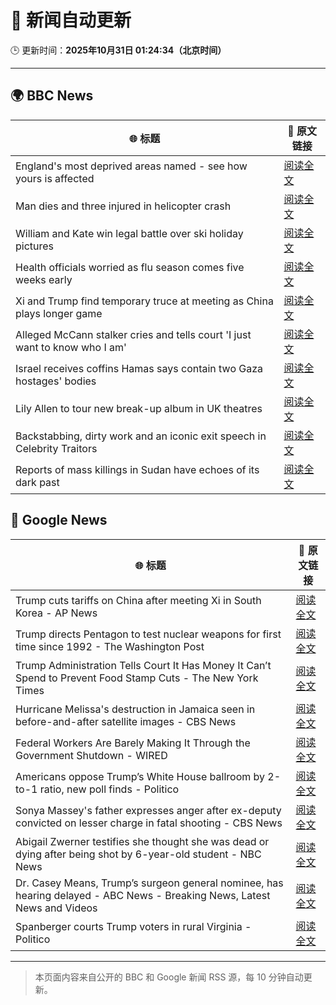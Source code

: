 # 🧠 新闻自动更新

🕒 更新时间：**2025年10月31日 01:24:34（北京时间）**

---

## 🌍 BBC News

| 🌐 标题 | 🔗 原文链接 |
|--------|-------------|
| England's most deprived areas named - see how yours is affected | [阅读全文](https://www.bbc.com/news/articles/cly137089yyo?at_medium=RSS&at_campaign=rss) |
| Man dies and three injured in helicopter crash | [阅读全文](https://www.bbc.com/news/articles/cx203g3j416o?at_medium=RSS&at_campaign=rss) |
| William and Kate win legal battle over ski holiday pictures | [阅读全文](https://www.bbc.com/news/articles/crmxevlye9po?at_medium=RSS&at_campaign=rss) |
| Health officials worried as flu season comes five weeks early | [阅读全文](https://www.bbc.com/news/articles/c20pe6llg2zo?at_medium=RSS&at_campaign=rss) |
| Xi and Trump find temporary truce at meeting as China plays longer game | [阅读全文](https://www.bbc.com/news/articles/c8eyx718pz2o?at_medium=RSS&at_campaign=rss) |
| Alleged McCann stalker cries and tells court 'I just want to know who I am' | [阅读全文](https://www.bbc.com/news/articles/c4gkvrww3yyo?at_medium=RSS&at_campaign=rss) |
| Israel receives coffins Hamas says contain two Gaza hostages' bodies | [阅读全文](https://www.bbc.com/news/articles/c4gj90j2g8jo?at_medium=RSS&at_campaign=rss) |
| Lily Allen to tour new break-up album in UK theatres | [阅读全文](https://www.bbc.com/news/articles/cly91q251ljo?at_medium=RSS&at_campaign=rss) |
| Backstabbing, dirty work and an iconic exit speech in Celebrity Traitors | [阅读全文](https://www.bbc.com/news/articles/c98n7k67y95o?at_medium=RSS&at_campaign=rss) |
| Reports of mass killings in Sudan have echoes of its dark past | [阅读全文](https://www.bbc.com/news/articles/c20pezegv1zo?at_medium=RSS&at_campaign=rss) |

## 📰 Google News

| 🌐 标题 | 🔗 原文链接 |
|--------|-------------|
| Trump cuts tariffs on China after meeting Xi in South Korea - AP News | [阅读全文](https://news.google.com/rss/articles/CBMijAFBVV95cUxQbFhKTE9obGI4bzBOa2VkejRidUg4UlpIa2ZnX3Q3V3RMN0F3ajdhdEJ0aDhtT1F1b25zWkRfdEMxRW90cHh5X0lGS01HRWo2Z3NZTVczNURLUy1sblFoVGJnV19QLUlXTEpWeTJFd0FrLWhEWXREODNuN1oybW12NHdjYjNnNV9WSzVaTg?oc=5) |
| Trump directs Pentagon to test nuclear weapons for first time since 1992 - The Washington Post | [阅读全文](https://news.google.com/rss/articles/CBMiggFBVV95cUxQNlZyTTVfLU9sSTJFbHVUZkpESFFFRkt6ek1Lck1LY1MxUVZPRjFQYktGYWxUTHRQUWdITXVfMVJqRGhLSDN2bEJVUjR5YUtLSkhsdjBDaHFZcG05dmFHVGZTRkMxRDRnaXZyaVdCMDd2MWxqcVBrWDRVSlJzZWFPM0F3?oc=5) |
| Trump Administration Tells Court It Has Money It Can’t Spend to Prevent Food Stamp Cuts - The New York Times | [阅读全文](https://news.google.com/rss/articles/CBMifEFVX3lxTE9VeUU1RXpISWFsNU9jcUxLd1p2dTd6YzdhN0E3M1lVVEpsYnZKYXNldDd5MWdWWVRqbDlQSFhqV3Q1d1ZRRVB3bVZ2VUMxRFhacmlIWWlZdEt0V2Z2LXRJekZ1bWdkbURzVlJ5cXQ4cm1ZeHZCcDNMZWlsbVY?oc=5) |
| Hurricane Melissa's destruction in Jamaica seen in before-and-after satellite images - CBS News | [阅读全文](https://news.google.com/rss/articles/CBMijgFBVV95cUxQOVRQamR3N2NGNHlVQWdubVVSNlpNSmpTUlctWTFFc0hCSkZUd1pVMEZiZnI5N2lVVkE0U2NzWm1wdXNUcGgya29kUzNTZm5XazNNTTRxaC1fandLMTUtelM4MzBjaWxVa3gzMUpXSkF5WUhLaVRkeWpFcjh5QWtZbTlkblgydm5OQmRCbEdn0gGTAUFVX3lxTE84VExYdjlFRDZDY1c1ZUZUYlZNVlNjNnZjTG9PdzZNR0JvelRmM09RYmhtVHJHV0MwaXpEbGZNZ21qeGZHMUJlY3RRYUppOE9rTGJneFlPa0NhV0tUclZmbTYyZUtDUzVRYmpWSHNXblk2VUVtOHdlLWhKR2ZOVzhSMGRyUEczOEhHaTBfekpTWHZNYw?oc=5) |
| Federal Workers Are Barely Making It Through the Government Shutdown - WIRED | [阅读全文](https://news.google.com/rss/articles/CBMikwFBVV95cUxOQUlUSWwwRmxPa3BaQ2RHdjdUUHdhTFV5Y0x0RXBiWlhQVlNMLS1vdGIxdFBySl9SZjRfQWs1UkhpVFhOR2xFdWlCUURSY21tR0J2cTdqellnQlBMeWp1MnNUREpnR18wWWZUMGRFUUF5Rmx4WEJNLWNEa3R1S1QxTnhtSUhrdXZ1LWlCRW02Q3JwNlE?oc=5) |
| Americans oppose Trump’s White House ballroom by 2-to-1 ratio, new poll finds - Politico | [阅读全文](https://news.google.com/rss/articles/CBMihgFBVV95cUxQZWNJYmRQaXJzVkZ5eXI2Vm82MEYtbHJzQlZ0eTcya042TW94cDlkaFhyWmxlcUlqV09pRW9hRFdSenJ0V2J1aUpVa2pzUU5SZF8yYVhLN25SUWxLX2JpY2JidjMxc3R1eUlXWHZOOTJnNkNvaVpaTUQ1ck1kbTlEQ29hRzRnUQ?oc=5) |
| Sonya Massey's father expresses anger after ex-deputy convicted on lesser charge in fatal shooting - CBS News | [阅读全文](https://news.google.com/rss/articles/CBMikwFBVV95cUxORjFsUkM4RFFmTnRCNjZiSEZWRk1ISDdtMFpsbk5qR3o2Z1lTb1hJOE9FUEotUWZRaDl4TkVnQlJYVmhteC1INGY0b2tkYVNYMTFNakIwaG5VRWVXVS1mTnREelhwZC1uRklnZFZjTHVGQzNmRDdiYVpQVHBBTzItY3ZoN3VJdkNvZnhlazF3RWdhQknSAZgBQVVfeXFMTjBMMHN4OHM2TE4zNmpRODJwbmJ6RjY3VmN1Tzg2U19GSE02cm5RNnJuYzNCMmVFc2I5UE1jWjJmMFI2a0wzN0R5ZGRQSDY3NVdJQm5ZMHFMdEdVbF9jZ2tDUHJGaDR0eVZLSzFVZEMtLVNtR3JmdVh1blZMTU40a3V5YjJJeW1DUzQ1SnBhVmJPaWtRMGtHTjg?oc=5) |
| Abigail Zwerner testifies she thought she was dead or dying after being shot by 6-year-old student - NBC News | [阅读全文](https://news.google.com/rss/articles/CBMiugFBVV95cUxOcnVjcWhPY1d0eFNmZWpmMnA2bEt3OFJ3eHV6OS1namJ5SVpxdXRlZ1pUci1TMGt2SkJCUmNYUEVIUDM3cGxPenR4bmhUU1c4X1NkM2p0UkFPeUxycWYzcEYxUklMVUx3RW12azJXV2I1LXZIV3Bpdk1wcHBQdFJIVzhKTHVKQVplaXNxenlBUmluRURISVhDY2dsdGFObENnMC0yVEdOclUxV0RNOWxHS0F6XzNGdmllLUHSAVZBVV95cUxOM1JOZXlfNWhGWE83dDd6WlJ2WW1yVlFsZjBWYUhBaGJ4ekpvX3hLNy1NTkdiajdFYS1STl9oQWdNM3BCVDQ1LVIyQlJaM0tkUFN1cnB2UQ?oc=5) |
| Dr. Casey Means, Trump’s surgeon general nominee, has hearing delayed - ABC News - Breaking News, Latest News and Videos | [阅读全文](https://news.google.com/rss/articles/CBMiowFBVV95cUxNY1F0RXlBYnJaWFp3V08waTVkbWphT1cxdF9wc0VjZlM0OUtySHhDOUU4d1I3VXVjVjdYVWhidFp0T1FJTlZLdWFMa0FTZUxwTGlKUFVaRlNVZGFGcDZPX2JrYXhTV3E0NFJRRFUwanpBeERNa1pwUnMtSDdrTVg1QkliYkFFSkxLcmRKelk3OThRUUltWXlmdjVEcDdhZDJJOWtv0gGoAUFVX3lxTE11T0hlOExkRVkydG4ta0JTaVZkQUdYVVZLaGNDbmdKREJXYVlZZDhTTVV3YnY3d1JiY0JRb0ZxTVVlYXVwckwwUk5GZDhZWllOemoxTVlXVzJsYnQxX25mT3B0dWRFU2RiZnE4VE5RNzJjb3gtSmRTREV3TmN1R1FQdHJ3ak53MkIxTWpFNGIzODhyVFlza0JnbmNFa003eTNaWEs4Ml9qeQ?oc=5) |
| Spanberger courts Trump voters in rural Virginia - Politico | [阅读全文](https://news.google.com/rss/articles/CBMiowFBVV95cUxNTmQwWGlZT2RKVDN0eTBaNERlX1BHZmE4dmstRk5Kb0FkdGtGOTlQQXRKSVRPcjdRb1JIeFZieEZ4M1BIWXgyb1Q3M0hHejhwLUZscUFaSXNvWFM4WmQxdjlBOWVyZDlzZmYwLVlqWGNSVE5oSWRyZWNVTzFCX0tJWnBZYnV4SmRhM2tPeDZyZDRTNkZhYnFvX0JTS0xLTFk4eWd3?oc=5) |

---
> 本页面内容来自公开的 BBC 和 Google 新闻 RSS 源，每 10 分钟自动更新。